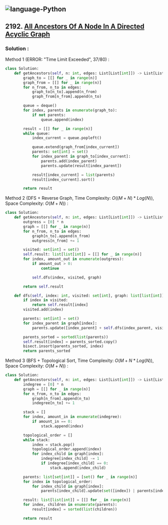 ![language-Python](https://img.shields.io/badge/Python-ffd43b?style=for-the-badge&logo=PYTHON)
---

## 2192. [All Ancestors Of A Node In A Directed Acyclic Graph](https://leetcode.com/problems/all-ancestors-of-a-node-in-a-directed-acyclic-graph)

### Solution :

Method 1 (ERROR: "Time Limit Exceeded", 37/80) :
```python
class Solution:
    def getAncestors(self, n: int, edges: List[List[int]]) -> List[List[int]]:
        graph_to = [[] for _ in range(n)]
        graph_from = [[] for _ in range(n)]
        for n_from, n_to in edges:
            graph_to[n_to].append(n_from)
            graph_from[n_from].append(n_to)

        queue = deque()
        for index, parents in enumerate(graph_to):
            if not parents:
                queue.append(index)

        result = [[] for _ in range(n)]
        while queue:
            index_current = queue.popleft()

            queue.extend(graph_from[index_current])
            parents: set[int] = set()
            for index_parent in graph_to[index_current]:
                parents.add(index_parent)
                parents.update(result[index_parent])

            result[index_current] = list(parents)
            result[index_current].sort()

        return result
```

Method 2 (DFS + Reverse Graph, Time Complexity: $O((M+N)*Log(N))$, Space Complexity: $O(M+N)$) :
```python
class Solution:
    def getAncestors(self, n: int, edges: List[List[int]]) -> List[List[int]]:
        outgress = [0] * n
        graph = [[] for _ in range(n)]
        for n_from, n_to in edges:
            graph[n_to].append(n_from)
            outgress[n_from] += 1

        visited: set[int] = set()
        self.result: list[list[int]] = [[] for _ in range(n)]
        for index, amount_out in enumerate(outgress):
            if amount_out > 0:
                continue

            self.dfs(index, visited, graph)

        return self.result

    def dfs(self, index: int, visited: set[int], graph: list[list[int]]) -> list[int]:
        if index in visited:
            return self.result[index]
        visited.add(index)

        parents: set[int] = set()
        for index_parent in graph[index]:
            parents.update([index_parent] + self.dfs(index_parent, visited, graph))

        parents_sorted = sorted(list(parents))
        self.result[index] = parents_sorted.copy()
        bisect.insort(parents_sorted, index)
        return parents_sorted
```

Method 3 (BFS + Topological Sort, Time Complexity: $O(M+N*Log(N))$, Space Complexity: $O(M+N)$) :
```python
class Solution:
    def getAncestors(self, n: int, edges: List[List[int]]) -> List[List[int]]:
        indegree = [0] * n
        graph = [[] for _ in range(n)]
        for n_from, n_to in edges:
            graph[n_from].append(n_to)
            indegree[n_to] += 1

        stack = []
        for index, amount_in in enumerate(indegree):
            if amount_in == 0:
                stack.append(index)

        topological_order = []
        while stack:
            index = stack.pop()
            topological_order.append(index)
            for index_child in graph[index]:
                indegree[index_child] -= 1
                if indegree[index_child] == 0:
                    stack.append(index_child)

        parents: list[set[int]] = [set() for _ in range(n)]
        for index in topological_order:
            for index_child in graph[index]:
                parents[index_child].update(set([index]) | parents[index])

        result: list[list[int]] = [[] for _ in range(n)]
        for index, children in enumerate(parents):
            result[index] = sorted(list(children))

        return result
```
